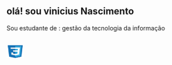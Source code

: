 ## olá! sou vinicius Nascimento

Sou estudante de : gestão da tecnologia da informação
<div style="display: inline_block"><br>

<div> 
  <img align="center" alt="vinicius-java" height="30" width="40" src="https://raw.githubusercontent.com/devicons/devicon/master/icons/css3/css3-original.svg">


</div>
